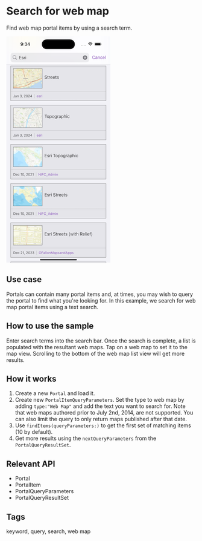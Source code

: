 # Search for web map

Find web map portal items by using a search term.

![Image of search for web map](search-for-web-map.png)

## Use case

Portals can contain many portal items and, at times, you may wish to query the portal to find what you're looking for. In this example, we search for web map portal items using a text search.

## How to use the sample

Enter search terms into the search bar. Once the search is complete, a list is populated with the resultant web maps. Tap on a web map to set it to the map view. Scrolling to the bottom of the web map list view will get more results.

## How it works

1. Create a new `Portal` and load it.
2. Create new `PortalItemQueryParameters`. Set the type to web map by adding `type:"Web Map"` and add the text you want to search for. Note that web maps authored prior to July 2nd, 2014, are not supported. You can also limit the query to only return maps published after that date.
3. Use `findItems(queryParameters:)` to get the first set of matching items (10 by default).
4. Get more results using the `nextQueryParameters` from the `PortalQueryResultSet`.

## Relevant API

* Portal
* PortalItem
* PortalQueryParameters
* PortalQueryResultSet

## Tags

keyword, query, search, web map
